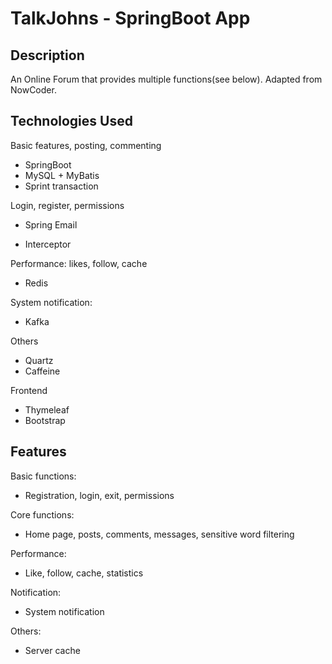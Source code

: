 # TalkJohns - SpringBoot App

## Description

An Online Forum that provides multiple functions(see below). Adapted from NowCoder. 

## Technologies Used

Basic features, posting, commenting

- SpringBoot
- MySQL + MyBatis
- Sprint transaction

Login, register, permissions

- Spring Email

- Interceptor

Performance: likes, follow, cache

- Redis

System notification:

- Kafka

Others

- Quartz
- Caffeine

Frontend

- Thymeleaf
- Bootstrap

## Features

Basic functions:

- Registration, login, exit, permissions

Core functions:

- Home page, posts, comments, messages, sensitive word filtering

Performance:

- Like, follow, cache, statistics

Notification: 

- System notification

Others: 

- Server cache

